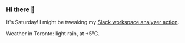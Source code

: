 ### Hi there :wave:

It's Saturday! I might be tweaking my [Slack workspace analyzer action](https://github.com/bewuethr/slack-analyzer).

Weather in Toronto: light rain, at +5°C.
